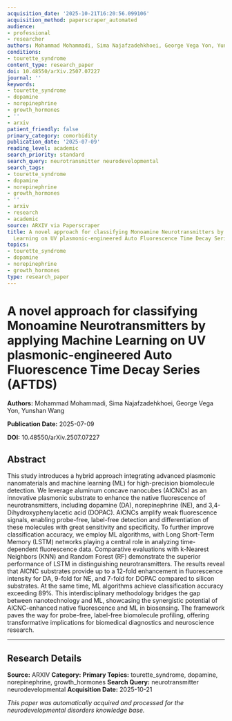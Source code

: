 ```yaml
---
acquisition_date: '2025-10-21T16:20:56.099106'
acquisition_method: paperscraper_automated
audience:
- professional
- researcher
authors: Mohammad Mohammadi, Sima Najafzadehkhoei, George Vega Yon, Yunshan Wang
conditions:
- tourette_syndrome
content_type: research_paper
doi: 10.48550/arXiv.2507.07227
journal: ''
keywords:
- tourette_syndrome
- dopamine
- norepinephrine
- growth_hormones
- ''
- arxiv
patient_friendly: false
primary_category: comorbidity
publication_date: '2025-07-09'
reading_level: academic
search_priority: standard
search_query: neurotransmitter neurodevelopmental
search_tags:
- tourette_syndrome
- dopamine
- norepinephrine
- growth_hormones
- ''
- arxiv
- research
- academic
source: ARXIV via Paperscraper
title: A novel approach for classifying Monoamine Neurotransmitters by applying Machine
  Learning on UV plasmonic-engineered Auto Fluorescence Time Decay Series (AFTDS)
topics:
- tourette_syndrome
- dopamine
- norepinephrine
- growth_hormones
type: research_paper
---
```


# A novel approach for classifying Monoamine Neurotransmitters by applying Machine Learning on UV plasmonic-engineered Auto Fluorescence Time Decay Series (AFTDS)

**Authors:** Mohammad Mohammadi, Sima Najafzadehkhoei, George Vega Yon, Yunshan Wang

**Publication Date:** 2025-07-09

**DOI:** 10.48550/arXiv.2507.07227

## Abstract

This study introduces a hybrid approach integrating advanced plasmonic nanomaterials and machine learning (ML) for high-precision biomolecule detection. We leverage aluminum concave nanocubes (AlCNCs) as an innovative plasmonic substrate to enhance the native fluorescence of neurotransmitters, including dopamine (DA), norepinephrine (NE), and 3,4-Dihydroxyphenylacetic acid (DOPAC). AlCNCs amplify weak fluorescence signals, enabling probe-free, label-free detection and differentiation of these molecules with great sensitivity and specificity. To further improve classification accuracy, we employ ML algorithms, with Long Short-Term Memory (LSTM) networks playing a central role in analyzing time-dependent fluorescence data. Comparative evaluations with k-Nearest Neighbors (KNN) and Random Forest (RF) demonstrate the superior performance of LSTM in distinguishing neurotransmitters. The results reveal that AlCNC substrates provide up to a 12-fold enhancement in fluorescence intensity for DA, 9-fold for NE, and 7-fold for DOPAC compared to silicon substrates. At the same time, ML algorithms achieve classification accuracy exceeding 89%. This interdisciplinary methodology bridges the gap between nanotechnology and ML, showcasing the synergistic potential of AlCNC-enhanced native fluorescence and ML in biosensing. The framework paves the way for probe-free, label-free biomolecule profiling, offering transformative implications for biomedical diagnostics and neuroscience research.

---

## Research Details

**Source:** ARXIV
**Category:** 
**Primary Topics:** tourette_syndrome, dopamine, norepinephrine, growth_hormones
**Search Query:** neurotransmitter neurodevelopmental
**Acquisition Date:** 2025-10-21

*This paper was automatically acquired and processed for the neurodevelopmental disorders knowledge base.*
